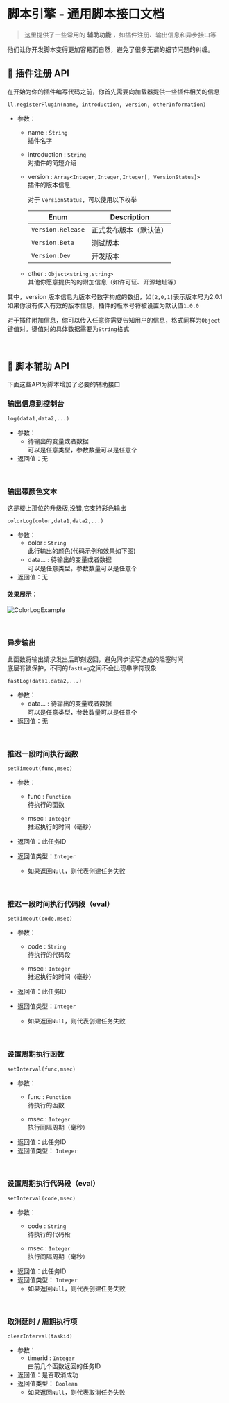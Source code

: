 # 脚本引擎 - 通用脚本接口文档

> 这里提供了一些常用的 **辅助功能** ，如插件注册、输出信息和异步接口等

他们让你开发脚本变得更加容易而自然，避免了很多无谓的细节问题的纠缠。

## 🎯 插件注册 API

在开始为你的插件编写代码之前，你首先需要向加载器提供一些插件相关的信息

`ll.registerPlugin(name, introduction, version, otherInformation)`

- 参数：

  - name : `String`  
    插件名字
    
  - introduction : `String`  
    对插件的简短介绍
    
  - version : `Array<Integer,Integer,Integer[, VersionStatus]>`  
    插件的版本信息
    
    对于 `VersionStatus`，可以使用以下枚举
    
    | Enum              | Description            |
    | ----------------- | ---------------------- |
    | `Version.Release` | 正式发布版本（默认值） |
    | `Version.Beta`    | 测试版本               |
    | `Version.Dev`     | 开发版本               |
    
  - other : `Object<string,string>`  
    其他你愿意提供的的附加信息（如许可证、开源地址等）

其中，version 版本信息为版本号数字构成的数组，如`[2,0,1]`表示版本号为2.0.1  
如果你没有传入有效的版本信息，插件的版本号将被设置为默认值`1.0.0`

对于插件附加信息，你可以传入任意你需要告知用户的信息，格式同样为`Object`键值对。键值对的具体数据需要为`String`格式

<br>

## 💼 脚本辅助 API

下面这些API为脚本增加了必要的辅助接口

### 输出信息到控制台

`log(data1,data2,...)`  

- 参数：
  - 待输出的变量或者数据  
    可以是任意类型，参数数量可以是任意个
- 返回值：无

<br>

### 输出带颜色文本

这是楼上那位的升级版,没错,它支持彩色输出

`colorLog(color,data1,data2,...)`

- 参数：
  - color : `String`  
    此行输出的颜色(代码示例和效果如下图)
  - data... : 
    待输出的变量或者数据  
    可以是任意类型，参数数量可以是任意个
- 返回值：无  

#### 效果展示：

![ColorLogExample](/assets/ColorLog.png)

<br>

### 异步输出

此函数将输出请求发出后即刻返回，避免同步读写造成的阻塞时间  
底层有锁保护，不同的`fastLog`之间不会出现串字符现象

`fastLog(data1,data2,...)`

- 参数：
  - data... : 
    待输出的变量或者数据  
    可以是任意类型，参数数量可以是任意个
- 返回值：无  

<br>

### 推迟一段时间执行函数  

`setTimeout(func,msec)`

- 参数：

  - func : `Function`  
    待执行的函数

  - msec : `Integer`  
    推迟执行的时间（毫秒）
- 返回值：此任务ID
- 返回值类型：`Integer`
  - 如果返回`Null`，则代表创建任务失败

<br>

### 推迟一段时间执行代码段（eval）  

`setTimeout(code,msec)`

- 参数：

  - code : `String`  
    待执行的代码段

  - msec : `Integer`  
    推迟执行的时间（毫秒）
- 返回值：此任务ID
- 返回值类型：`Integer`
  - 如果返回`Null`，则代表创建任务失败

<br>

### 设置周期执行函数  

`setInterval(func,msec)`

- 参数：
  - func : `Function`  
    待执行的函数

  - msec : `Integer`  
    执行间隔周期（毫秒）
- 返回值：此任务ID
- 返回值类型： `Integer`

<br>

### 设置周期执行代码段（eval）  

`setInterval(code,msec)`

- 参数：
  - code : `String`  
    待执行的代码段

  - msec : `Integer`  
    执行间隔周期（毫秒）
- 返回值：此任务ID
- 返回值类型： `Integer`
  - 如果返回`Null`，则代表创建任务失败

<br>

### 取消延时 / 周期执行项  

`clearInterval(taskid)`

- 参数：
  - timerid : `Integer`  
    由前几个函数返回的任务ID
- 返回值：是否取消成功
- 返回值类型： `Boolean`
  - 如果返回`Null`，则代表取消任务失败

<br>
